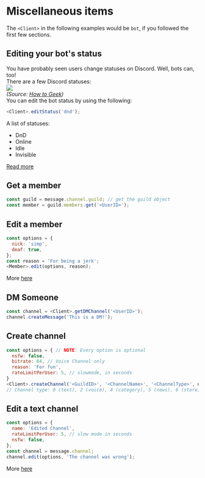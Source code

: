 # Miscellaneous items
The `<Client>` in the following examples would be `bot`, if you followed the first few sections.
## Editing your bot's status
You have probably seen users change statuses on Discord. Well, bots can, too!<br>
There are a few Discord statuses: <br>
[![](https://www.howtogeek.com/wp-content/uploads/2020/10/Discord-Desktop-Preset-Statuses-edit.png?trim=1,1&bg-color=000&pad=1,1)]() <br>
*(Source: [How to Geek](https://www.howtogeek.com/wp-content/uploads/2020/10/Discord-Desktop-Preset-Statuses-edit.png?trim=1,1&bg-color=000&pad=1,1))*
<br>
You can edit the bot status by using the following:
```js
<Client>.editStatus('dnd');
```
A list of statuses:
- DnD
- Online
- Idle
- Invisible

[Read more](https://abal.moe/Eris/docs/Client#method-editStatus)

## Get a member
```js
const guild = message.channel.guild; // get the guild object
const member = guild.members.get('<UserID>');
```

## Edit a member
```js
const options = {
  nick: 'simp',
  deaf: true,
};
const reason = 'For being a jerk';
<Member>.edit(options, reason);
```
More [here](https://abal.moe/Eris/docs/Member#method-edit)

## DM Someone
```js
const channel = <Client>.getDMChannel('<UserID>');
channel.createMessage('This is a DM!');
```

## Create channel
```js
const options = { // NOTE: Every option is optional
  nsfw: false,
  bitrate: 64, // Voice Channel only
  reason: 'For fun',
  rateLimitPerUser: 5, // slowmode, in seconds
}
<Client>.createChannel('<GuildID>', '<ChannelName>', '<ChannelType>', options);
// Channel type: 0 (text), 2 (voice), 4 (category), 5 (news), 6 (store), or 13 (stage)
```

## Edit a text channel
```js
const options = {
  name: 'Edited Channel',
  rateLimitPerUser: 5, // slow mode in seconds
  nsfw: false,
};
const channel = message.channel;
channel.edit(options, 'The channel was wrong');
```
More [here](https://abal.moe/Eris/docs/TextChannel#method-edit)

